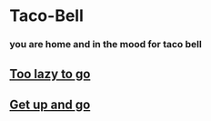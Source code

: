 # Taco-Bell

### you are home and in the mood for taco bell
## [Too lazy to go](stay.md)
## [Get up and go](go.md)